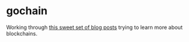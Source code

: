 # gochain
Working through [this sweet set of blog posts](https://jeiwan.cc/posts/building-blockchain-in-go-part-1/) trying to learn more about blockchains.
